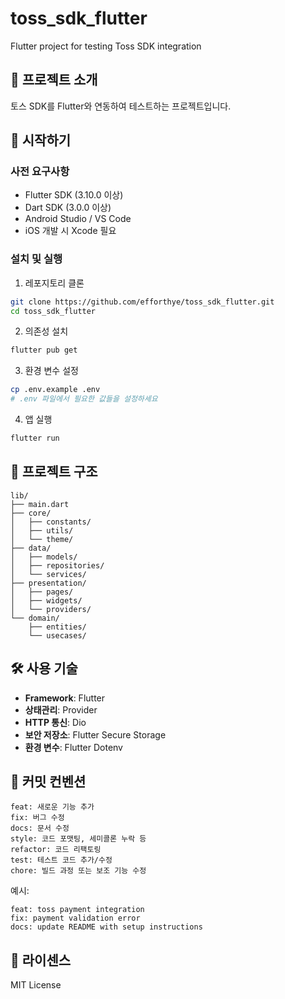 # toss_sdk_flutter

Flutter project for testing Toss SDK integration

## 📱 프로젝트 소개

토스 SDK를 Flutter와 연동하여 테스트하는 프로젝트입니다.

## 🚀 시작하기

### 사전 요구사항
- Flutter SDK (3.10.0 이상)
- Dart SDK (3.0.0 이상)
- Android Studio / VS Code
- iOS 개발 시 Xcode 필요

### 설치 및 실행

1. 레포지토리 클론
```bash
git clone https://github.com/efforthye/toss_sdk_flutter.git
cd toss_sdk_flutter
```

2. 의존성 설치
```bash
flutter pub get
```

3. 환경 변수 설정
```bash
cp .env.example .env
# .env 파일에서 필요한 값들을 설정하세요
```

4. 앱 실행
```bash
flutter run
```

## 📁 프로젝트 구조

```
lib/
├── main.dart
├── core/
│   ├── constants/
│   ├── utils/
│   └── theme/
├── data/
│   ├── models/
│   ├── repositories/
│   └── services/
├── presentation/
│   ├── pages/
│   ├── widgets/
│   └── providers/
└── domain/
    ├── entities/
    └── usecases/
```

## 🛠 사용 기술

- **Framework**: Flutter
- **상태관리**: Provider
- **HTTP 통신**: Dio
- **보안 저장소**: Flutter Secure Storage
- **환경 변수**: Flutter Dotenv

## 📝 커밋 컨벤션

```
feat: 새로운 기능 추가
fix: 버그 수정
docs: 문서 수정
style: 코드 포맷팅, 세미콜론 누락 등
refactor: 코드 리팩토링
test: 테스트 코드 추가/수정
chore: 빌드 과정 또는 보조 기능 수정
```

예시:
```
feat: toss payment integration
fix: payment validation error
docs: update README with setup instructions
```

## 📄 라이센스

MIT License